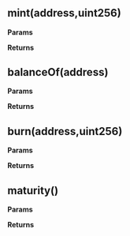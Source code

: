 # 



## mint(address,uint256)




**Params**

**Returns**

## balanceOf(address)




**Params**

**Returns**

## burn(address,uint256)




**Params**

**Returns**

## maturity()




**Params**

**Returns**



